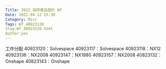 ```yaml
---
Title: 2022 協同產品設計 W7
Date: 2022-04-12 15:30
Category: Misc
Tags: W7_40923120
Slug:W7_40923120.html
Author:yen
---
```




<!-- PELICAN_END_SUMMARY -->


工作分配
40923120：Solvespace
40923117：Solvespace
40923118：NX12
40923136：NX2008 
40923147：NX1980 
40923157：NX2008 
40823132：Onshape
40823143：Onshape
